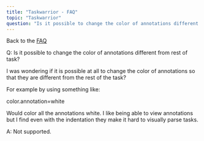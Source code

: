 ```yaml
---
title: "Taskwarrior - FAQ"
topic: "Taskwarrior"
question: "Is it possible to change the color of annotations different from rest of task?"
---
```


Back to the [FAQ](/support/faq)

Q: Is it possible to change the color of annotations different from rest of task?

I was wondering if it is possible at all to change the color of annotations so that they are different from the rest of the task?

For example by using something like:

color.annotation=white

Would color all the annotations white. I like being able to view annotations but I find even with the indentation they make it hard to visually parse tasks.

A: Not supported.

